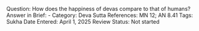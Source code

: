 Question: How does the happiness of devas compare to that of humans?
Answer in Brief: -
 Category: Deva
Sutta References: MN 12; AN 8.41
Tags: Sukha
Date Entered: April 1, 2025
Review Status: Not started